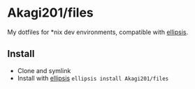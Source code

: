 # Akagi201/files

My dotfiles for *nix dev environments, compatible with [ellipsis][ellipsis].

## Install
* Clone and symlink
* Install with [ellipsis][ellipsis] `ellipsis install Akagi201/files`

[ellipsis]: <http://ellipsis.sh> "ellipsis"
